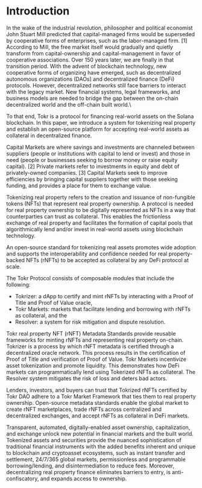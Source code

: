 # Introduction

In the wake of the industrial revolution, philosopher and political economist John Stuart Mill predicted that capital-managed firms would be superseded by cooperative forms of enterprises, such as the labor-managed firm. \[1] According to Mill, the free market itself would gradually and quietly transform from capital-ownership and capital-management in favor of cooperative associations. Over 150 years later, we are finally in that transition period. With the advent of blockchain technology, new cooperative forms of organizing have emerged, such as decentralized autonomous organizations (DAOs) and decentralized finance (DeFi) protocols. However, decentralized networks still face barriers to interact with the legacy market. New financial systems, legal frameworks, and business models are needed to bridge the gap between the on-chain decentralized world and the off-chain built world.\


To that end, Tokr is a protocol for financing real-world assets on the Solana blockchain. In this paper, we introduce a system for tokenizing real property and establish an open-source platform for accepting real-world assets as collateral in decentralized finance.&#x20;

Capital Markets are where savings and investments are channeled between suppliers (people or institutions with capital to lend or invest) and those in need (people or businesses seeking to borrow money or raise equity capital). \[2] Private markets refer to investments in equity and debt of privately-owned companies. \[3] Capital Markets seek to improve efficiencies by bringing capital suppliers together with those seeking funding, and provides a place for them to exchange value.&#x20;

Tokenizing real property refers to the creation and issuance of non-fungible tokens (NFTs) that represent real property ownership. A protocol is needed for real property ownership to be digitally represented as NFTs in a way that counterparties can trust as collateral. This enables the frictionless exchange of real property and facilitates the formation of capital pools that algorithmically lend and/or invest in real-world assets using blockchain technology.&#x20;

An open-source standard for tokenizing real assets promotes wide adoption and supports the interoperability and confidence needed for real property-backed NFTs (rNFTs) to be accepted as collateral by any DeFi protocol at scale.

The Tokr Protocol consists of composable modules that include the following:&#x20;

* Tokrizer: a dApp to certify and mint rNFTs by interacting with a Proof of Title and Proof of Value oracle,&#x20;
* Tokr Markets: markets that facilitate lending and borrowing with rNFTs as collateral, and the
* Resolver: a system for risk mitigation and dispute resolution.

Tokr real property NFT (rNFT) Metadata Standards provide reusable frameworks for minting rNFTs and representing real property on-chain. Tokrizer is a process by which rNFT metadata is certified through a decentralized oracle network. This process results in the certification of Proof of Title and verification of Proof of Value. Tokr Markets incentivize asset tokenization and promote liquidity. This demonstrates how DeFi markets can programmatically lend using Tokerized rNFTs as collateral. The Resolver system mitigates the risk of loss and deters bad actors.

Lenders, investors, and buyers can trust that Tokrized rNFTs certified by Tokr DAO adhere to a Tokr Market Framework that ties them to real property ownership. Open-source metadata standards enable the global market to create rNFT marketplaces, trade rNFTs across centralized and decentralized exchanges, and accept rNFTs as collateral in DeFi markets.

Transparent, automated, digitally-enabled asset ownership, capitalization, and exchange unlock new potential in financial markets and the built world. Tokenized assets and securities provide the nuanced sophistication of traditional financial instruments with the added benefits inherent and unique to blockchain and cryptoasset ecosystems, such as instant transfer and settlement, 24/7/365 global markets, permissionless and programmable borrowing/lending, and disintermediation to reduce fees. Moreover, decentralizing real property finance eliminates barriers to entry, is anti-confiscatory, and expands access to ownership.
